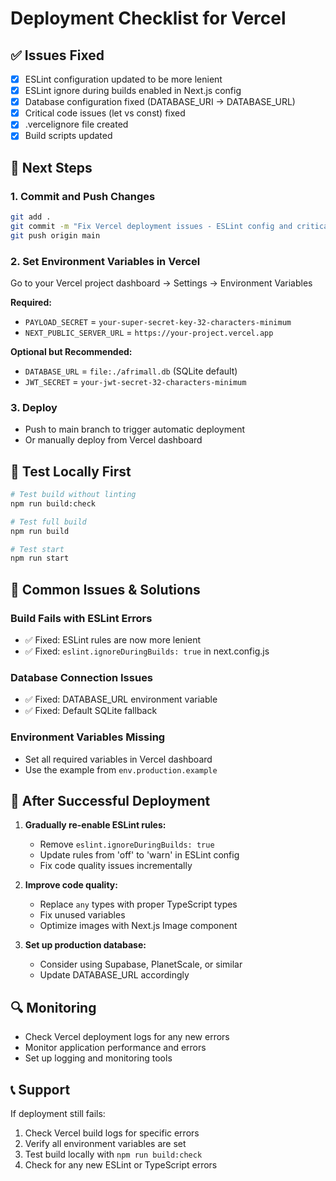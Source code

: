 # Deployment Checklist for Vercel

## ✅ Issues Fixed

- [x] ESLint configuration updated to be more lenient
- [x] ESLint ignore during builds enabled in Next.js config
- [x] Database configuration fixed (DATABASE_URI → DATABASE_URL)
- [x] Critical code issues (let vs const) fixed
- [x] .vercelignore file created
- [x] Build scripts updated

## 🔧 Next Steps

### 1. Commit and Push Changes
```bash
git add .
git commit -m "Fix Vercel deployment issues - ESLint config and critical errors"
git push origin main
```

### 2. Set Environment Variables in Vercel
Go to your Vercel project dashboard → Settings → Environment Variables

**Required:**
- `PAYLOAD_SECRET` = `your-super-secret-key-32-characters-minimum`
- `NEXT_PUBLIC_SERVER_URL` = `https://your-project.vercel.app`

**Optional but Recommended:**
- `DATABASE_URL` = `file:./afrimall.db` (SQLite default)
- `JWT_SECRET` = `your-jwt-secret-32-characters-minimum`

### 3. Deploy
- Push to main branch to trigger automatic deployment
- Or manually deploy from Vercel dashboard

## 🧪 Test Locally First

```bash
# Test build without linting
npm run build:check

# Test full build
npm run build

# Test start
npm run start
```

## 🚨 Common Issues & Solutions

### Build Fails with ESLint Errors
- ✅ Fixed: ESLint rules are now more lenient
- ✅ Fixed: `eslint.ignoreDuringBuilds: true` in next.config.js

### Database Connection Issues
- ✅ Fixed: DATABASE_URL environment variable
- ✅ Fixed: Default SQLite fallback

### Environment Variables Missing
- Set all required variables in Vercel dashboard
- Use the example from `env.production.example`

## 📝 After Successful Deployment

1. **Gradually re-enable ESLint rules:**
   - Remove `eslint.ignoreDuringBuilds: true`
   - Update rules from 'off' to 'warn' in ESLint config
   - Fix code quality issues incrementally

2. **Improve code quality:**
   - Replace `any` types with proper TypeScript types
   - Fix unused variables
   - Optimize images with Next.js Image component

3. **Set up production database:**
   - Consider using Supabase, PlanetScale, or similar
   - Update DATABASE_URL accordingly

## 🔍 Monitoring

- Check Vercel deployment logs for any new errors
- Monitor application performance and errors
- Set up logging and monitoring tools

## 📞 Support

If deployment still fails:
1. Check Vercel build logs for specific errors
2. Verify all environment variables are set
3. Test build locally with `npm run build:check`
4. Check for any new ESLint or TypeScript errors
